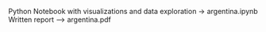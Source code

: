 Python Notebook with visualizations and data exploration -> argentina.ipynb
Written report --> argentina.pdf
